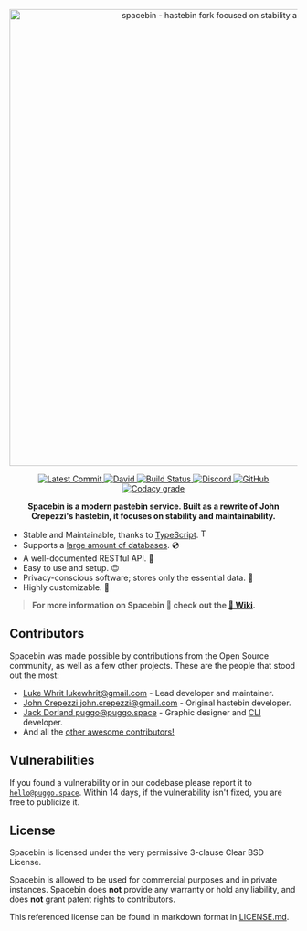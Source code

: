 <!-- Spacebin README.md -->
<!-- Licensed under the BSD 3-Clause Clear License-->

<p align="center">
  <img
    width="800"
    src="https://github.com/spacebin-org/assets/blob/master/images/spacebin/icons-large/spacebin-large.png?raw=true"
    alt="spacebin - hastebin fork focused on stability and maintainability"
  />
</p>

<p align="center">
  <a href="https://github.com/spacebin-org/spacebin/commits/master">
    <img
      src="https://img.shields.io/github/last-commit/spacebin-org/spacebin?style=flat-square"
      alt="Latest Commit"
    />
  </a>
  <a href="https://github.com/spacebin-org/spacebin/blob/master/package.json">
    <img
      alt="David"
      src="https://img.shields.io/david/spacebin-org/spacebin?style=flat-square"
    />
  </a>
  <a href="https://actions-badge.atrox.dev/spacebin-org/spacebin/goto?ref=master">
    <img
      src="https://img.shields.io/endpoint.svg?url=https%3A%2F%2Factions-badge.atrox.dev%2Fspacebin-org%2Fspacebin%2Fbadge%3Fref%3Dmaster&style=flat-square"
      alt="Build Status"
    />
  </a>
  <a href="https://discord.gg/hXxBtMJ">
    <img
      alt="Discord"
      src="https://img.shields.io/discord/717911514593493012?color=7289da&style=flat-square"
    />
  </a>
  <a href="https://github.com/spacebin-org/spacebin/blob/master/LICENSE.md">
    <img
      alt="GitHub"
      src="https://img.shields.io/github/license/spacebin-org/spacebin?color=%20%23e34b4a&logoColor=%23000000&style=flat-square"
    />
  </a>
  <a href="https://app.codacy.com/gh/spacebin-org/spacebin">
    <img 
         alt="Codacy grade" 
         src="https://img.shields.io/codacy/grade/3e50ba40449743a2b43cd2139fc64161?style=flat-square"
    >
  </a>
</p>

<p align="center">
  <b>Spacebin is a modern pastebin service. Built as a rewrite of John Crepezzi's hastebin, it focuses on stability and maintainability.</b>
</p>

* Stable and Maintainable, thanks to [TypeScript](https://www.typescriptlang.org). <a href="https://www.typescriptlang.org"><img src="https://raw.githubusercontent.com/remojansen/logo.ts/master/ts.png" alt="TS" width="16" height="16" style="border-radius:3px;"></a>
* Supports a [large amount of databases](#database-setup). 💿
* A well-documented RESTful API. 📖
* Easy to use and setup. 😌
* Privacy-conscious software; stores only the essential data. 🤔
* Highly customizable. 🎨

> **For more information on Spacebin 🚀 check out the [📖 Wiki](https://github.com/spacebin-org/spacebin/wiki).**

## Contributors

Spacebin was made possible by contributions from the Open Source community, as well as a few other projects. These are the people that stood out the most:

* [Luke Whrit <lukewhrit@gmail.com>](https://github.com/lukewhrit) - Lead developer and maintainer.
* [John Crepezzi <john.crepezzi@gmail.com>](https://github.com/seejohnrun) - Original hastebin developer.
* [Jack Dorland <puggo@puggo.space>](https://github.com/heyitspuggo) - Graphic designer and [CLI](https://github.com/spacebin-org/cli) developer.
* And all the [other awesome contributors!](https://github.com/spacebin-org/spacebin/graphs/contributors)

## Vulnerabilities

If you found a vulnerability or in our codebase please report it to [`hello@puggo.space`](mailto:hello@puggo.space). Within 14 days, if the vulnerability isn't fixed, you are free to publicize it.

## License

Spacebin is licensed under the very permissive 3-clause Clear BSD License.

Spacebin is allowed to be used for commercial purposes and in private instances. Spacebin does **not** provide any warranty or hold any liability, and does **not** grant patent rights to contributors.

This referenced license can be found in markdown format in [LICENSE.md](LICENSE.md).
